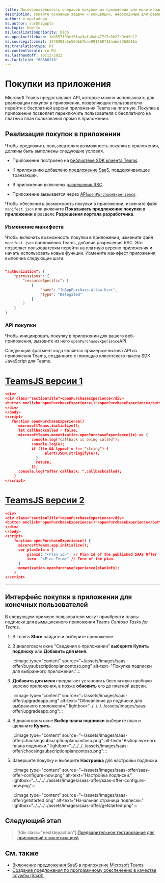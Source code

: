 ```yaml
---
title: Последовательность операций покупки из приложения для монетизации приложений
description: Узнайте основные задачи и концепции, необходимые для реализации покупок в приложении и пробных функций в приложениях Teams.
author: v-npaladugu
ms.author: surbhigupta
ms.topic: how-to
ms.localizationpriority: high
ms.openlocfilehash: 1dd557190ef6faa3afa6ab477f7e8b22c9cd0e12
ms.sourcegitcommit: 1248901a5e59db67bae091f60710aabe7562016a
ms.translationtype: MT
ms.contentlocale: ru-RU
ms.lasthandoff: 10/13/2022
ms.locfileid: "68560710"
---
```

# <a name="in-app-purchases"></a>Покупки из приложения

Microsoft Teams предоставляет API, которые можно использовать для реализации покупок в приложении, позволяющих пользователю перейти с бесплатной версии приложения Teams на платную. Покупка в приложении позволяет переключить пользователя с бесплатного на платный план пользования прямо в приложении.

## <a name="implement-in-app-purchases"></a>Реализация покупок в приложении

Чтобы предложить пользователям возможность покупки в приложении, должны быть выполнены следующие условия.

* Приложение построено на [библиотеке SDK клиента Teams](https://github.com/OfficeDev/microsoft-teams-library-js).

* К приложению добавлено [предложение SaaS](~/concepts/deploy-and-publish/appsource/prepare/include-saas-offer.md), поддерживающее транзакции.

* В приложении включены [разрешения RSC](#update-manifest).

* Приложение вызывается через [API`openPurchaseExperience`](#purchase-experience-api).

Чтобы обеспечить возможность покупки в приложении, измените файл `manifest.json` или включите **Показывать предложение покупки в приложении** в разделе **Разрешения** **портала разработчика**.

### <a name="update-manifest"></a>Изменение манифеста

Чтобы включить возможность покупки в приложении, измените файл `manifest.json` приложения Teams, добавив разрешения RSC. Это позволяет пользователям перейти на платную версию приложения и начать использовать новые функции. Измените манифест приложения, выполнив следующие шаги.

```json

"authorization": {
    "permissions": {
        "resourceSpecific": [
            {
                "name": "InAppPurchase.Allow.User",
                "type": "Delegated"
            }
        ]
    }
}
```

### <a name="purchase-experience-api"></a>API покупки

Чтобы инициировать покупку в приложении для вашего веб-приложения, вызовите из него `openPurchaseExperience`API.

Следующий фрагмент кода является примером вызова API из приложения Teams, созданного с помощью клиентского пакета SDK JavaScript для Teams.

# <a name="teamsjs-v1"></a>[TeamsJS версии 1](#tab/jsonV11)

```json
<div> 
<div class="sectionTitle">openPurchaseExperience</div>
<button onclick="openPurchaseExperience()">openPurchaseExperience</button>
</div>
</body>
<script>
   function openPurchaseExperience()
      microsoftTeams.initialize();
      let callbackcalled = false;
      microsoftTeams.monetization.openPurchaseExperience((e) => {
            console.log("callback is being called");
            console.log(e);
            if (!!e && typeof e !== "string") {
                  alert(JSON.stringify(e));
              }
              return;
            });
      console.log("after callback: ",callbackcalled);
    }
</script>
```

# <a name="teamsjs-v2"></a>[TeamsJS версии 2](#tab/jsonV2)

```json
<div>
<div class="sectionTitle">openPurchaseExperience</div>
<button onclick="openPurchaseExperience()">openPurchaseExperience</button>
</div>
</body>
<script>
    function openPurchaseExperience() {
      micorosftTeams.app.initialize();
      var planInfo = {
          planId: "<Plan id>", // Plan Id of the published SAAS Offer
          term: "<Plan Term>" // Term of the plan.
      }
      monetization.openPurchaseExperience(planInfo);
    }
</script>
```

---

## <a name="end-user-in-app-purchasing-experience"></a>Интерфейс покупки в приложении для конечных пользователей

В следующем примере пользователи могут приобрести планы подписки для вымышленного приложения Teams *Contoso Tasks for Teams*.

1. В Teams **Store** найдите и выберите приложение.

1. В диалоговом окне "Сведения о приложении" **выберите Купить подписку** или **Добавить для меня**.

    :::image type="content" source="~/assets/images/saas-offer/buysubscriptionplancontoso.png" alt-text="Покупка подписки для выбранного приложения.":::

1. **Добавить для меня** предлагает установить бесплатную пробную версию приложения, а позже **обновить** его до платной версии.

    :::image type="content" source="~/assets/images/saas-offer/upgradeapp.png" alt-text="Обновление до подписки для выбранного приложения." lightbox="../../../../assets/images/saas-offer/upgradeapp.png":::

1. В диалоговом окне **Выбор плана подписки** выберите план и щелкните **Купить**.

    :::image type="content" source="~/assets/images/saas-offer/choosingsubscriptionplancontoso.png" alt-text="Выбор нужного плана подписки." lightbox="../../../../assets/images/saas-offer/choosingsubscriptionplancontoso.png":::

1. Завершите покупку и выберите **Настройка** для настройки подписки.

    :::image type="content" source="~/assets/images/saas-offer/saas-offer-configure-now.png" alt-text="Настройка подписки." lightbox="../../../../assets/images/saas-offer/saas-offer-configure-now.png":::

    :::image type="content" source="~/assets/images/saas-offer/getstarted.png" alt-text="Начальная страница подписки." lightbox="../../../../assets/images/saas-offer/getstarted.png":::

## <a name="next-step"></a>Следующий этап

> [!div class="nextstepaction"]
> [Предварительное тестирование для приложений с монетизацией](~/concepts/deploy-and-publish/appsource/prepare/Test-preview-for-monetized-apps.md)

## <a name="see-also"></a>См. также

* [Включение предложения SaaS в приложение Microsoft Teams](~/concepts/deploy-and-publish/appsource/prepare/include-saas-offer.md)
* [Создание предложения по программному обеспечению в качестве службы (SaaS)](include-saas-offer.md#create-your-saas-offer)
